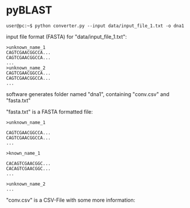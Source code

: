 # pyBLAST

```console
user@pc:~$ python converter.py --input data/input_file_1.txt -o dna1
```

input file format (FASTA) for "data/input_file_1.txt":

```
>unknown_name_1
CAGTCGAACGGCCA...
CAGTCGAACGGCCA...
...
>unknown_name_2
CAGTCGAACGGCCA...
CAGTCGAACGGCCA...
...
```

software generates folder named "dna1", containing "conv.csv" and "fasta.txt"

"fasta.txt" is a FASTA formatted file:

```
>unknown_name_1

CAGTCGAACGGCCA...
CAGTCGAACGGCCA...
...

>known_name_1

CACAGTCGAACGGC...
CACAGTCGAACGGC...
...

>unknown_name_2
...
```

"conv.csv" is a CSV-File with some more information:

